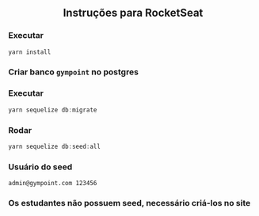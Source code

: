 <h2 align="center">
  Instruções para RocketSeat
</h2>

### Executar
```js
yarn install
```

### Criar banco `gympoint` no postgres

### Executar
```js
yarn sequelize db:migrate
```
### Rodar 
```js
yarn sequelize db:seed:all
```

### Usuário do seed
`
admin@gympoint.com
123456
`

### Os estudantes não possuem seed, necessário criá-los no site